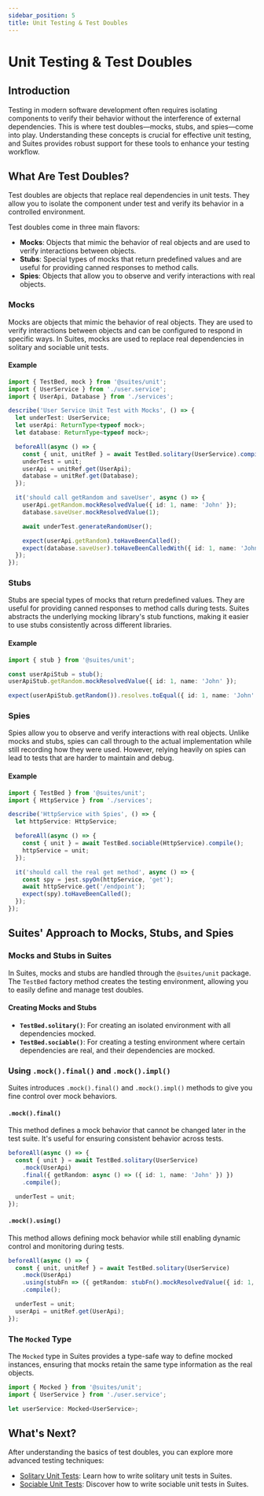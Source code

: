 ```yaml
---
sidebar_position: 5
title: Unit Testing & Test Doubles
---
```


# Unit Testing & Test Doubles

## Introduction

Testing in modern software development often requires isolating components to verify their behavior without the
interference of external dependencies. This is where test doubles—mocks, stubs, and spies—come into play. Understanding
these concepts is crucial for effective unit testing, and Suites provides robust support for these tools to enhance your
testing workflow.

## What Are Test Doubles?

Test doubles are objects that replace real dependencies in unit tests. They allow you to isolate the component under
test and verify its behavior in a controlled environment.

Test doubles come in three main flavors:

- **Mocks**: Objects that mimic the behavior of real objects and are used to verify interactions between objects.
- **Stubs**: Special types of mocks that return predefined values and are useful for providing canned responses to
  method calls.
- **Spies**: Objects that allow you to observe and verify interactions with real objects.

### Mocks

Mocks are objects that mimic the behavior of real objects. They are used to verify interactions between objects and can
be configured to respond in specific ways. In Suites, mocks are used to replace real dependencies in solitary and
sociable unit tests.

#### Example

```typescript
import { TestBed, mock } from '@suites/unit';
import { UserService } from './user.service';
import { UserApi, Database } from './services';

describe('User Service Unit Test with Mocks', () => {
  let underTest: UserService;
  let userApi: ReturnType<typeof mock>;
  let database: ReturnType<typeof mock>;

  beforeAll(async () => {
    const { unit, unitRef } = await TestBed.solitary(UserService).compile();
    underTest = unit;
    userApi = unitRef.get(UserApi);
    database = unitRef.get(Database);
  });

  it('should call getRandom and saveUser', async () => {
    userApi.getRandom.mockResolvedValue({ id: 1, name: 'John' });
    database.saveUser.mockResolvedValue(1);

    await underTest.generateRandomUser();

    expect(userApi.getRandom).toHaveBeenCalled();
    expect(database.saveUser).toHaveBeenCalledWith({ id: 1, name: 'John' });
  });
});
```

### Stubs

Stubs are special types of mocks that return predefined values. They are useful for providing canned responses to method calls during tests. Suites abstracts the underlying mocking library's stub functions, making it easier to use stubs consistently across different libraries.

#### Example

```typescript
import { stub } from '@suites/unit';

const userApiStub = stub();
userApiStub.getRandom.mockResolvedValue({ id: 1, name: 'John' });

expect(userApiStub.getRandom()).resolves.toEqual({ id: 1, name: 'John' });
```

### Spies

Spies allow you to observe and verify interactions with real objects. Unlike mocks and stubs, spies can call through to the actual implementation while still recording how they were used. However, relying heavily on spies can lead to tests that are harder to maintain and debug.

#### Example

```typescript
import { TestBed } from '@suites/unit';
import { HttpService } from './services';

describe('HttpService with Spies', () => {
  let httpService: HttpService;

  beforeAll(async () => {
    const { unit } = await TestBed.sociable(HttpService).compile();
    httpService = unit;
  });

  it('should call the real get method', async () => {
    const spy = jest.spyOn(httpService, 'get');
    await httpService.get('/endpoint');
    expect(spy).toHaveBeenCalled();
  });
});
```

## Suites' Approach to Mocks, Stubs, and Spies

### Mocks and Stubs in Suites

In Suites, mocks and stubs are handled through the `@suites/unit` package. The `TestBed` factory method creates the testing environment, allowing you to easily define and manage test doubles.

#### Creating Mocks and Stubs

- **`TestBed.solitary()`**: For creating an isolated environment with all dependencies mocked.
- **`TestBed.sociable()`**: For creating a testing environment where certain dependencies are real, and their dependencies are mocked.

### Using `.mock().final()` and `.mock().impl()`

Suites introduces `.mock().final()` and `.mock().impl()` methods to give you fine control over mock behaviors.

#### `.mock().final()`

This method defines a mock behavior that cannot be changed later in the test suite. It's useful for ensuring consistent behavior across tests.

```typescript
beforeAll(async () => {
  const { unit } = await TestBed.solitary(UserService)
    .mock(UserApi)
    .final({ getRandom: async () => ({ id: 1, name: 'John' }) })
    .compile();

  underTest = unit;
});
```

#### `.mock().using()`

This method allows defining mock behavior while still enabling dynamic control and monitoring during tests.

```typescript
beforeAll(async () => {
  const { unit, unitRef } = await TestBed.solitary(UserService)
    .mock(UserApi)
    .using(stubFn => ({ getRandom: stubFn().mockResolvedValue({ id: 1, name: 'John' }) }))
    .compile();

  underTest = unit;
  userApi = unitRef.get(UserApi);
});
```

### The `Mocked` Type

The `Mocked` type in Suites provides a type-safe way to define mocked instances, ensuring that mocks retain the same type information as the real objects.

```typescript
import { Mocked } from '@suites/unit';
import { UserService } from './user.service';

let userService: Mocked<UserService>;
```

## What's Next?
After understanding the basics of test doubles, you can explore more advanced testing techniques:

- [Solitary Unit Tests](./integration-testing.md): Learn how to write solitary unit tests in Suites.
- [Sociable Unit Tests](./integration-testing.md): Discover how to write sociable unit tests in Suites.
